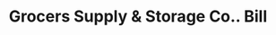 ---
doi: 10.7916/D8P85Q11
date_other: '1890'
date_other_textual: 1890-1899
form: printed ephemera
genre:
- Invoices
name:
- Grocers Supply & Storage Co.
object_in_context_url: https://biggert.cul.columbia.edu/items/view/ave_biggert_01468
subject_hierarchical_geographic:
- Pittsburgh, Pennsylvania, United States
subject_name:
- Grocers Supply & Storage Co.
title: Grocers Supply & Storage Co.. Bill
sort_title: Grocers Supply & Storage Co.. Bill
call_number: ave_biggert_01468
coordinates:
- 40.439722222222215,-79.97638888888889
pid: ave_biggert_01468
identifiers: ave_biggert_01468
permalink: /biggert/ave_biggert_01468/
layout: iiif-image-page
---